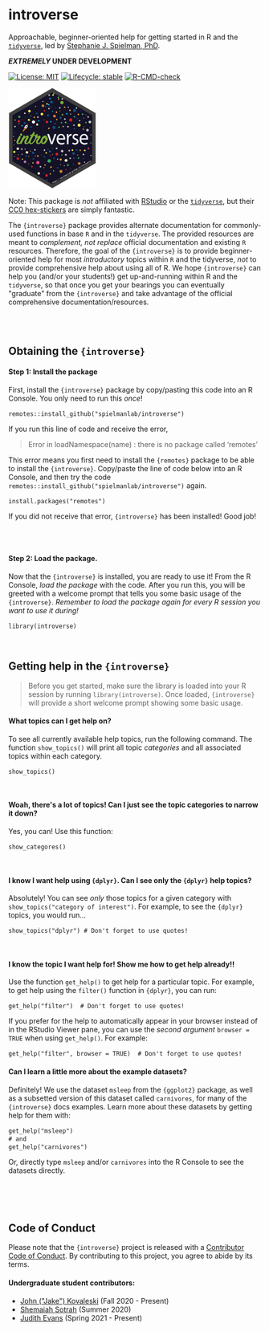 # introverse

Approachable, beginner-oriented help for getting started in R and the [`tidyverse`](https://www.tidyverse.org/), led by [Stephanie J. Spielman, PhD](https://spielmanlab.github.io). 

**_EXTREMELY_ UNDER DEVELOPMENT**

[![License: MIT](https://img.shields.io/badge/License-MIT-yellow.svg)](https://opensource.org/licenses/MIT)
[![Lifecycle:
stable](https://img.shields.io/badge/lifecycle-experimental-orange.svg)](https://www.tidyverse.org/lifecycle/#experimental) 
[![R-CMD-check](https://github.com/spielmanlab/introverse/workflows/R-CMD-check/badge.svg)](https://github.com/spielmanlab/introverse/actions)



<img src="logo.png" height="200px"/>

Note: This package is _not_ affiliated with [RStudio](https://www.rstudio.com/) or the [`tidyverse`](https://www.tidyverse.org/), but their [CC0 hex-stickers](https://github.com/rstudio/hex-stickers) are simply fantastic.



The `{introverse}` package provides alternate documentation for commonly-used functions in base `R` and in the `tidyverse`. The provided resources are meant to _complement, not replace_ official documentation and existing `R` resources. Therefore, the goal of the `{introverse}` is to provide beginner-oriented help for most _introductory_ topics within `R` and the tidyverse, _not_ to provide comprehensive help about using all of R. We hope `{introverse}` can help you (and/or your students!) get up-and-running within R and the `tidyverse`, so that once you get your bearings you can eventually "graduate" from the `{introverse}` and take advantage of the official comprehensive documentation/resources.

<br><br>

## Obtaining the `{introverse}`

#### Step 1: Install the package

First, install the `{introverse}` package by copy/pasting this code into an R Console. You only need to run this _once_!

```
remotes::install_github("spielmanlab/introverse")
```

If you run this line of code and receive the error, 
> Error in loadNamespace(name) : there is no package called ‘remotes’

This error means you first need to install the `{remotes}` package to be able to install the `{introverse}`. Copy/paste the line of code below into an R Console, and then try the code `remotes::install_github("spielmanlab/introverse")` again.

```
install.packages("remotes") 
```

If you did not receive that error, `{introverse}` has been installed! Good job!

<br><br>
 
#### Step 2: Load the package. 
Now that the `{introverse}` is installed, you are ready to use it! From the R Console, _load the package_ with the code. After you run this, you will be greeted with a welcome prompt that tells you some basic usage of the `{introverse}`. _Remember to load the package again for every R session you want to use it during!_

```
library(introverse)
```

<br>

## Getting help in the `{introverse}`

> Before you get started, make sure the library is loaded into your R session by running `library(introverse)`.
> Once loaded, `{introverse}` will provide a short welcome prompt showing some basic usage.

#### What topics can I get help on?

To see all currently available help topics, run the following command. The function `show_topics()` will print all topic _categories_ and all associated topics within each category. 

```
show_topics()
```

<br>


#### Woah, there's a lot of topics! Can I just see the topic categories to narrow it down?

Yes, you can! Use this function:

```
show_categores()
```

<br>

#### I know I want help using `{dplyr}`. Can I see only the `{dplyr}` help topics?

Absolutely! You can see _only_ those topics for a given category with `show_topics("category of interest")`. For example, to see the `{dplyr}` topics, you would run...

```
show_topics("dplyr") # Don't forget to use quotes!
```

<br>

#### I know the topic I want help for! Show me how to get help already!!

Use the function `get_help()` to get help for a particular topic. For example, to get help using the `filter()` function in `{dplyr}`, you can run:

```
get_help("filter")  # Don't forget to use quotes!
```

If you prefer for the help to automatically appear in your browser instead of in the RStudio Viewer pane, you can use the _second argument_ `browser = TRUE` when using `get_help()`. For example:

```
get_help("filter", browser = TRUE)  # Don't forget to use quotes!
```

#### Can I learn a little more about the example datasets?

Definitely! We use the dataset `msleep` from the `{ggplot2}` package, as well as a subsetted version of this dataset called `carnivores`, for many of the `{introverse}` docs examples. Learn more about these datasets by getting help for them with:

```
get_help("msleep")
# and
get_help("carnivores")
```

Or, directly type `msleep` and/or `carnivores` into the R Console to see the datasets directly.

<br><br><br>

## Code of Conduct

Please note that the `{introverse}` project is released with a [Contributor Code of Conduct](https://contributor-covenant.org/version/2/0/CODE_OF_CONDUCT.html). By contributing to this project, you agree to abide by its terms.

#### Undergraduate student contributors:

+ [John ("Jake") Kovaleski](https://github.com/jakekova) (Fall 2020 - Present)
+ [Shemaiah Sotrah](https://github.com/shemaiah-s) (Summer 2020)
+ [Judith Evans](https://github.com/judithepevans) (Spring 2021 - Present)
